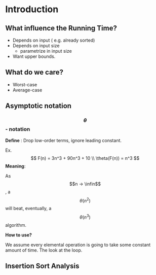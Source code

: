 # Introduction

## What influence the Running Time?

- Depends on input ( e.g.  already sorted)
- Depends on input size 
  - parametrize in  input size
- Want upper bounds.



## What do we care?

- Worst-case
- Average-case



## Asymptotic notation

###  $$\theta$$  - notation



**Define** : Drop low-order terms, ignore leading constant.

Ex. 
$$
F(n) = 3n^3 + 90n^3 + 10 \\ 
\theta(F(n)) = n^3
$$
**Meaning**: 

As $$n -> \infin$$   ,  a $$\theta(n^2) $$ will beat, eventually, a $$\theta(n^3)$$ algorithm.



**How to use?**

We assume every elemental operation is going to take some constant amount of time.  The look at the loop.

## Insertion Sort Analysis

